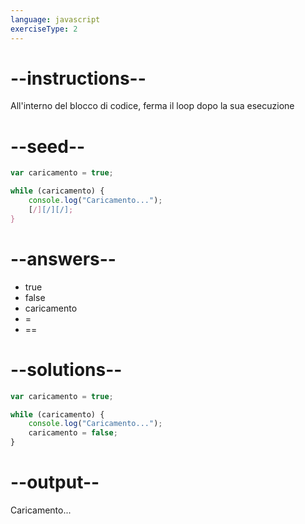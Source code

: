 ```yaml
---
language: javascript
exerciseType: 2
---
```


# --instructions--

All'interno del blocco di codice, ferma il loop dopo la sua esecuzione

# --seed--

```javascript
var caricamento = true;

while (caricamento) {
    console.log("Caricamento...");
    [/][/][/];
}
```

# --answers--

- true
- false
- caricamento
-  = 
-  == 

# --solutions--

```javascript
var caricamento = true;

while (caricamento) {
    console.log("Caricamento...");
    caricamento = false;
}
```

# --output--

Caricamento...
